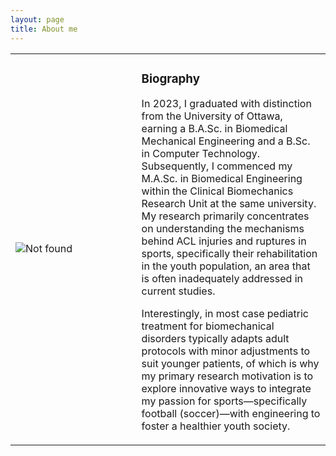 ```yaml
---
layout: page
title: About me
---
```


<table style="border: none;">
<tr style="border: none;"> 
  <!-- Image side -->
  <td width="40%" style="border: none;">
    <img src="{{ 'assets/img/Flower.jpg' | relative_url }}" alt="Not found" />
  </td>
  
  <!-- Information side -->
  <td width="60%" style="border: none;">
    <h3>Biography</h3>
    <p>In 2023, I graduated with distinction from the University of Ottawa, earning a B.A.Sc. in Biomedical Mechanical Engineering and a B.Sc. in Computer Technology. Subsequently, I commenced my M.A.Sc. in Biomedical Engineering within the Clinical Biomechanics Research Unit at the same university. My research primarily concentrates on understanding the mechanisms behind ACL injuries and ruptures in sports, specifically their rehabilitation in the youth population, an area that is often inadequately addressed in current studies.
    </p>
    <p>Interestingly, in most case pediatric treatment for biomechanical disorders typically adapts adult protocols with minor adjustments to suit younger patients, of which is why my primary research motivation is to explore innovative ways to integrate my passion for sports—specifically football (soccer)—with engineering to foster a healthier youth society.
    </p>

  </td>
</tr>
</table>

<!-- I recently completed my B.A.Sc (Biomedical Mechanical Engineering) as well as my B.Sc (Computer Technology) in 2023 with distinction at the University of Ottawa and have since start my M.A.Sc (Biomedical Engineering) part of the Clinical Biomechanic Research Unit at the University of Ottawa primarly focusing on Sport injury knee mechanism and rehabilation specifically in the youth population which is much oten overlooked.

Did you know that in most case pediatric treatment for various biomechanical illnesses is just a copy of the adult treatment but slightly modifying to fit the youth in question.What drives my main research focus is finding ways to merge my passion for sport (primarly football (European)) and Engineering for a helthier society of which is why my current -->